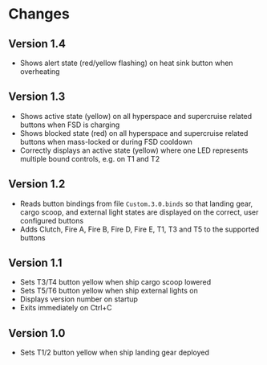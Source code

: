 # Changes

## Version 1.4

- Shows alert state (red/yellow flashing) on heat sink button when overheating

## Version 1.3

- Shows active state (yellow) on all hyperspace and supercruise related buttons
  when FSD is charging
- Shows blocked state (red) on all hyperspace and supercruise related buttons
  when mass-locked or during FSD cooldown
- Correctly displays an active state (yellow) where one LED represents multiple
  bound controls, e.g. on T1 and T2

## Version 1.2

- Reads button bindings from file `Custom.3.0.binds` so that landing gear,
  cargo scoop, and external light states are displayed on the correct, user
  configured buttons
- Adds Clutch, Fire A, Fire B, Fire D, Fire E, T1, T3 and T5 to the supported
  buttons

## Version 1.1

- Sets T3/T4 button yellow when ship cargo scoop lowered
- Sets T5/T6 button yellow when ship external lights on
- Displays version number on startup
- Exits immediately on Ctrl+C

## Version 1.0

- Sets T1/2 button yellow when ship landing gear deployed
